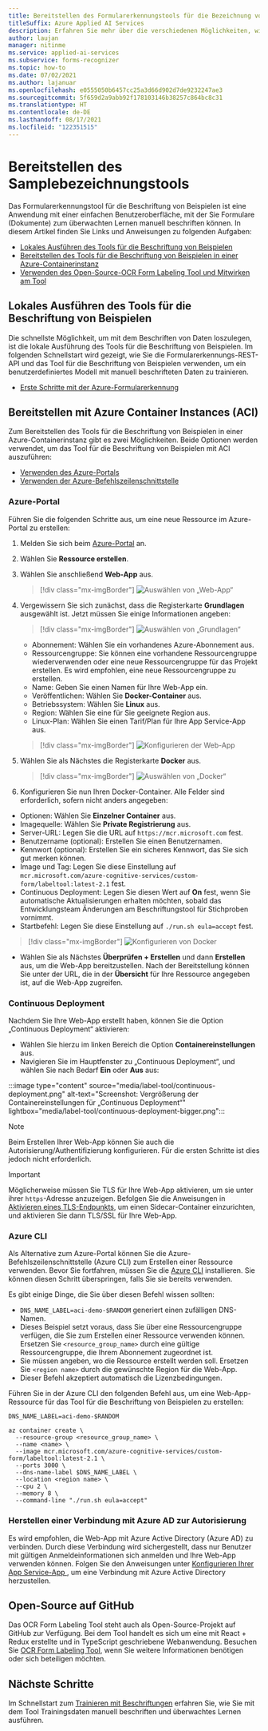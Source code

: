 ```yaml
---
title: Bereitstellen des Formularerkennungstools für die Bezeichnung von Beispielen
titleSuffix: Azure Applied AI Services
description: Erfahren Sie mehr über die verschiedenen Möglichkeiten, wie Sie das Formularerkennungstool für die Bezeichnung von Beispielen für überwachte Lernen bereitstellen können.
author: laujan
manager: nitinme
ms.service: applied-ai-services
ms.subservice: forms-recognizer
ms.topic: how-to
ms.date: 07/02/2021
ms.author: lajanuar
ms.openlocfilehash: e0555050b6457cc25a3d66d902d7de9232247ae3
ms.sourcegitcommit: 5f659d2a9abb92f178103146b38257c864bc8c31
ms.translationtype: HT
ms.contentlocale: de-DE
ms.lasthandoff: 08/17/2021
ms.locfileid: "122351515"
---
```

# <a name="deploy-the-sample-labeling-tool"></a>Bereitstellen des Samplebezeichnungstools

Das Formularerkennungstool für die Beschriftung von Beispielen ist eine Anwendung mit einer einfachen Benutzeroberfläche, mit der Sie Formulare (Dokumente) zum überwachten Lernen manuell beschriften können. In diesem Artikel finden Sie Links und Anweisungen zu folgenden Aufgaben:

* [Lokales Ausführen des Tools für die Beschriftung von Beispielen](#run-the-sample-labeling-tool-locally)
* [Bereitstellen des Tools für die Beschriftung von Beispielen in einer Azure-Containerinstanz](#deploy-with-azure-container-instances-aci)
* [Verwenden des Open-Source-OCR Form Labeling Tool und Mitwirken am Tool](#open-source-on-github)

## <a name="run-the-sample-labeling-tool-locally"></a>Lokales Ausführen des Tools für die Beschriftung von Beispielen

Die schnellste Möglichkeit, um mit dem Beschriften von Daten loszulegen, ist die lokale Ausführung des Tools für die Beschriftung von Beispielen. Im folgenden Schnellstart wird gezeigt, wie Sie die Formularerkennungs-REST-API und das Tool für die Beschriftung von Beispielen verwenden, um ein benutzerdefiniertes Modell mit manuell beschrifteten Daten zu trainieren.

* [Erste Schritte mit der Azure-Formularerkennung](label-tool.md)

## <a name="deploy-with-azure-container-instances-aci"></a>Bereitstellen mit Azure Container Instances (ACI)

Zum Bereitstellen des Tools für die Beschriftung von Beispielen in einer Azure-Containerinstanz gibt es zwei Möglichkeiten. Beide Optionen werden verwendet, um das Tool für die Beschriftung von Beispielen mit ACI auszuführen:

* [Verwenden des Azure-Portals](#azure-portal)
* [Verwenden der Azure-Befehlszeilenschnittstelle](#azure-cli)

### <a name="azure-portal"></a>Azure-Portal

Führen Sie die folgenden Schritte aus, um eine neue Ressource im Azure-Portal zu erstellen:

1. Melden Sie sich beim [Azure-Portal](https://portal.azure.com/signin/index/) an.
2. Wählen Sie **Ressource erstellen**.
3. Wählen Sie anschließend **Web-App** aus.

   > [!div class="mx-imgBorder"]
   > ![Auswählen von „Web-App“](./media/quickstarts/create-web-app.png)

4. Vergewissern Sie sich zunächst, dass die Registerkarte **Grundlagen** ausgewählt ist. Jetzt müssen Sie einige Informationen angeben:

   > [!div class="mx-imgBorder"]
   > ![Auswählen von „Grundlagen“](./media/quickstarts/select-basics.png)
   * Abonnement: Wählen Sie ein vorhandenes Azure-Abonnement aus.
   * Ressourcengruppe: Sie können eine vorhandene Ressourcengruppe wiederverwenden oder eine neue Ressourcengruppe für das Projekt erstellen. Es wird empfohlen, eine neue Ressourcengruppe zu erstellen.
   * Name: Geben Sie einen Namen für Ihre Web-App ein.
   * Veröffentlichen: Wählen Sie **Docker-Container** aus.
   * Betriebssystem: Wählen Sie **Linux** aus.
   * Region: Wählen Sie eine für Sie geeignete Region aus.
   * Linux-Plan: Wählen Sie einen Tarif/Plan für Ihre App Service-App aus.

   > [!div class="mx-imgBorder"]
   > ![Konfigurieren der Web-App](./media/quickstarts/select-docker.png)

5. Wählen Sie als Nächstes die Registerkarte **Docker** aus.

   > [!div class="mx-imgBorder"]
   > ![Auswählen von „Docker“](./media/quickstarts/select-docker.png)

6. Konfigurieren Sie nun Ihren Docker-Container. Alle Felder sind erforderlich, sofern nicht anders angegeben:
<!-- markdownlint-disable MD025 -->

* Optionen: Wählen Sie **Einzelner Container** aus.
* Imagequelle: Wählen Sie **Private Registrierung** aus.
* Server-URL: Legen Sie die URL auf `https://mcr.microsoft.com` fest.
* Benutzername (optional): Erstellen Sie einen Benutzernamen.
* Kennwort (optional): Erstellen Sie ein sicheres Kennwort, das Sie sich gut merken können.
* Image und Tag: Legen Sie diese Einstellung auf `mcr.microsoft.com/azure-cognitive-services/custom-form/labeltool:latest-2.1` fest.
* Continuous Deployment: Legen Sie diesen Wert auf **On** fest, wenn Sie automatische Aktualisierungen erhalten möchten, sobald das Entwicklungsteam Änderungen am Beschriftungstool für Stichproben vornimmt.
* Startbefehl: Legen Sie diese Einstellung auf `./run.sh eula=accept` fest.

> [!div class="mx-imgBorder"]
> ![Konfigurieren von Docker](./media/quickstarts/configure-docker.png)

* Wählen Sie als Nächstes **Überprüfen + Erstellen** und dann **Erstellen** aus, um die Web-App bereitzustellen. Nach der Bereitstellung können Sie unter der URL, die in der **Übersicht** für Ihre Ressource angegeben ist, auf die Web-App zugreifen.

### <a name="continuous-deployment"></a>Continuous Deployment

Nachdem Sie Ihre Web-App erstellt haben, können Sie die Option „Continuous Deployment“ aktivieren:

* Wählen Sie hierzu im linken Bereich die Option **Containereinstellungen** aus.
* Navigieren Sie im Hauptfenster zu „Continuous Deployment“, und wählen Sie nach Bedarf **Ein** oder **Aus** aus:

:::image type="content" source="media/label-tool/continuous-deployment.png" alt-text="Screenshot: Vergrößerung der Containereinstellungen für „Continuous Deployment“" lightbox="media/label-tool/continuous-deployment-bigger.png":::

> [!NOTE]
> Beim Erstellen Ihrer Web-App können Sie auch die Autorisierung/Authentifizierung konfigurieren. Für die ersten Schritte ist dies jedoch nicht erforderlich.

> [!IMPORTANT]
> Möglicherweise müssen Sie TLS für Ihre Web-App aktivieren, um sie unter ihrer `https`-Adresse anzuzeigen. Befolgen Sie die Anweisungen in [Aktivieren eines TLS-Endpunkts](../../container-instances/container-instances-container-group-ssl.md), um einen Sidecar-Container einzurichten, und aktivieren Sie dann TLS/SSL für Ihre Web-App.
<!-- markdownlint-disable MD001 -->
### <a name="azure-cli"></a>Azure CLI

Als Alternative zum Azure-Portal können Sie die Azure-Befehlszeilenschnittstelle (Azure CLI) zum Erstellen einer Ressource verwenden. Bevor Sie fortfahren, müssen Sie die [Azure CLI](/cli/azure/install-azure-cli) installieren. Sie können diesen Schritt überspringen, falls Sie sie bereits verwenden.

Es gibt einige Dinge, die Sie über diesen Befehl wissen sollten:

* `DNS_NAME_LABEL=aci-demo-$RANDOM` generiert einen zufälligen DNS-Namen.
* Dieses Beispiel setzt voraus, dass Sie über eine Ressourcengruppe verfügen, die Sie zum Erstellen einer Ressource verwenden können. Ersetzen Sie `<resource_group_name>` durch eine gültige Ressourcengruppe, die Ihrem Abonnement zugeordnet ist.
* Sie müssen angeben, wo die Ressource erstellt werden soll. Ersetzen Sie `<region name>` durch die gewünschte Region für die Web-App.
* Dieser Befehl akzeptiert automatisch die Lizenzbedingungen.

Führen Sie in der Azure CLI den folgenden Befehl aus, um eine Web-App-Ressource für das Tool für die Beschriftung von Beispielen zu erstellen:

<!-- markdownlint-disable MD024 -->

```azurecli
DNS_NAME_LABEL=aci-demo-$RANDOM

az container create \
  --resource-group <resource_group_name> \
  --name <name> \
  --image mcr.microsoft.com/azure-cognitive-services/custom-form/labeltool:latest-2.1 \
  --ports 3000 \
  --dns-name-label $DNS_NAME_LABEL \
  --location <region name> \
  --cpu 2 \
  --memory 8 \
  --command-line "./run.sh eula=accept"

```

### <a name="connect-to-azure-ad-for-authorization"></a>Herstellen einer Verbindung mit Azure AD zur Autorisierung

Es wird empfohlen, die Web-App mit Azure Active Directory (Azure AD) zu verbinden. Durch diese Verbindung wird sichergestellt, dass nur Benutzer mit gültigen Anmeldeinformationen sich anmelden und Ihre Web-App verwenden können. Folgen Sie den Anweisungen unter [Konfigurieren Ihrer App Service-App ](../../app-service/configure-authentication-provider-aad.md), um eine Verbindung mit Azure Active Directory herzustellen.

## <a name="open-source-on-github"></a>Open-Source auf GitHub

Das OCR Form Labeling Tool steht auch als Open-Source-Projekt auf GitHub zur Verfügung. Bei dem Tool handelt es sich um eine mit React + Redux erstellte und in TypeScript geschriebene Webanwendung. Besuchen Sie [OCR Form Labeling Tool](https://github.com/microsoft/OCR-Form-Tools/blob/master/README.md), wenn Sie weitere Informationen benötigen oder sich beteiligen möchten.

## <a name="next-steps"></a>Nächste Schritte

Im Schnellstart zum [Trainieren mit Beschriftungen](label-tool.md) erfahren Sie, wie Sie mit dem Tool Trainingsdaten manuell beschriften und überwachtes Lernen ausführen.
